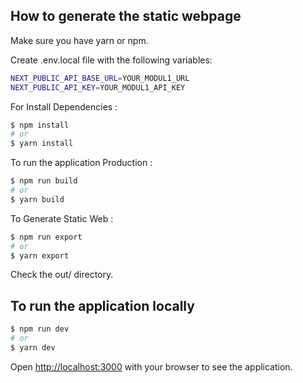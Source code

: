 ## How to generate the static webpage

Make sure you have yarn or npm.

Create .env.local file with the following variables:

```sh
NEXT_PUBLIC_API_BASE_URL=YOUR_MODUL1_URL
NEXT_PUBLIC_API_KEY=YOUR_MODUL1_API_KEY
```

For Install Dependencies :

```sh
$ npm install
# or
$ yarn install
```

To run the application Production :

```bash
$ npm run build
# or
$ yarn build
```

To Generate Static Web :

```bash
$ npm run export
# or
$ yarn export
```

Check the out/ directory.

## To run the application locally

```bash
$ npm run dev
# or
$ yarn dev
```

Open [http://localhost:3000](http://localhost:3000) with your browser to see the application.
